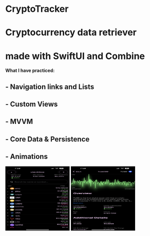 # CryptoTracker
# Cryptocurrency data retriever
# made with SwiftUI and Combine
####  What I have practiced:
   ## - Navigation links and Lists
   ## - Custom Views
   ## - MVVM 
   ## - Core Data & Persistence
   ## - Animations
<img width="200" height = "200" alt="Screenshot 2023-01-27 at 6 35 25 PM copy" src="https://github.com/ohunmamajon/CryptoTracker/blob/main/10E3AA30-D8DE-401F-BB11-8F9FBA5875EA.png">
<img width="200" height = "200" alt="Screenshot 2023-01-27 at 6 35 25 PM copy" src="https://github.com/ohunmamajon/CryptoTracker/blob/main/BBB39B31-B83C-4BD1-80C9-9F6914C09C80.png">
